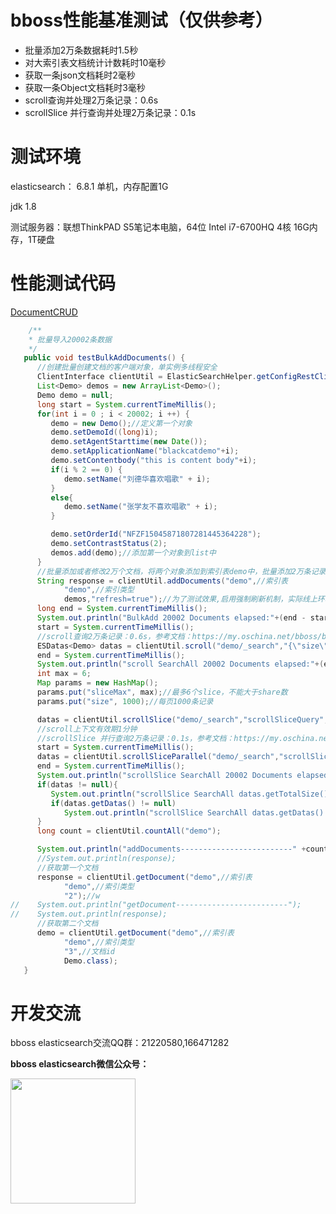 # bboss性能基准测试（仅供参考）



- 批量添加2万条数据耗时1.5秒
- 对大索引表文档统计计数耗时10毫秒
- 获取一条json文档耗时2毫秒
- 获取一条Object文档耗时3毫秒
- scroll查询并处理2万条记录：0.6s
- scrollSlice 并行查询并处理2万条记录：0.1s

# 测试环境

elasticsearch： 6.8.1 单机，内存配置1G

jdk 1.8

测试服务器：联想ThinkPAD S5笔记本电脑，64位 Intel i7-6700HQ 4核 16G内存，1T硬盘



# 性能测试代码

[DocumentCRUD](https://github.com/bbossgroups/eshelloword-booter/blob/master/src/main/java/org/bboss/elasticsearchtest/crud/DocumentCRUD.java)

```java
    /**
    * 批量导入20002条数据
    */
   public void testBulkAddDocuments() {
      //创建批量创建文档的客户端对象，单实例多线程安全
      ClientInterface clientUtil = ElasticSearchHelper.getConfigRestClientUtil("esmapper/scroll.xml");
      List<Demo> demos = new ArrayList<Demo>();
      Demo demo = null;
      long start = System.currentTimeMillis();
      for(int i = 0 ; i < 20002; i ++) {
         demo = new Demo();//定义第一个对象
         demo.setDemoId((long)i);
         demo.setAgentStarttime(new Date());
         demo.setApplicationName("blackcatdemo"+i);
         demo.setContentbody("this is content body"+i);
         if(i % 2 == 0) {
            demo.setName("刘德华喜欢唱歌" + i);
         }
         else{
            demo.setName("张学友不喜欢唱歌" + i);
         }

         demo.setOrderId("NFZF15045871807281445364228");
         demo.setContrastStatus(2);
         demos.add(demo);//添加第一个对象到list中
      }
      //批量添加或者修改2万个文档，将两个对象添加到索引表demo中，批量添加2万条记录耗时1.8s，
      String response = clientUtil.addDocuments("demo",//索引表
            "demo",//索引类型
            demos,"refresh=true");//为了测试效果,启用强制刷新机制，实际线上环境去掉最后一个参数"refresh=true"
      long end = System.currentTimeMillis();
      System.out.println("BulkAdd 20002 Documents elapsed:"+(end - start)+"毫秒");
      start = System.currentTimeMillis();
      //scroll查询2万条记录：0.6s，参考文档：https://my.oschina.net/bboss/blog/1942562
      ESDatas<Demo> datas = clientUtil.scroll("demo/_search","{\"size\":1000,\"query\": {\"match_all\": {}}}","1m",Demo.class);
      end = System.currentTimeMillis();
      System.out.println("scroll SearchAll 20002 Documents elapsed:"+(end - start)+"毫秒");
      int max = 6;
      Map params = new HashMap();
      params.put("sliceMax", max);//最多6个slice，不能大于share数
      params.put("size", 1000);//每页1000条记录

      datas = clientUtil.scrollSlice("demo/_search","scrollSliceQuery", params,"1m",Demo.class);
      //scroll上下文有效期1分钟
      //scrollSlice 并行查询2万条记录：0.1s，参考文档：https://my.oschina.net/bboss/blog/1942562
      start = System.currentTimeMillis();
      datas = clientUtil.scrollSliceParallel("demo/_search","scrollSliceQuery", params,"1m",Demo.class);
      end = System.currentTimeMillis();
      System.out.println("scrollSlice SearchAll 20002 Documents elapsed:"+(end - start)+"毫秒");
      if(datas != null){
         System.out.println("scrollSlice SearchAll datas.getTotalSize():"+datas.getTotalSize());
         if(datas.getDatas() != null)
            System.out.println("scrollSlice SearchAll datas.getDatas().size():"+datas.getDatas().size());
      }
      long count = clientUtil.countAll("demo");

      System.out.println("addDocuments-------------------------" +count);
      //System.out.println(response);
      //获取第一个文档
      response = clientUtil.getDocument("demo",//索引表
            "demo",//索引类型
            "2");//w
//    System.out.println("getDocument-------------------------");
//    System.out.println(response);
      //获取第二个文档
      demo = clientUtil.getDocument("demo",//索引表
            "demo",//索引类型
            "3",//文档id
            Demo.class);
   }
```

# 开发交流



bboss elasticsearch交流QQ群：21220580,166471282

**bboss elasticsearch微信公众号：**

<img src="https://static.oschina.net/uploads/space/2017/0617/094201_QhWs_94045.jpg"  height="200" width="200">



